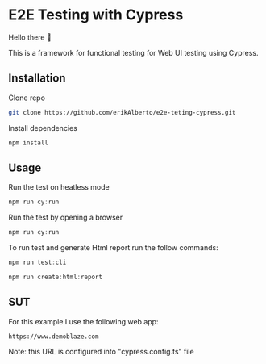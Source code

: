 # E2E Testing with Cypress

Hello there 👋

This is a framework for functional testing for Web UI testing using Cypress.

## Installation

Clone repo
```bash
git clone https://github.com/erikAlberto/e2e-teting-cypress.git
```
Install dependencies
```bash
npm install
```

## Usage
Run the test on heatless mode
```javascript
npm run cy:run
```
Run the test by opening a browser
```javascript
npm run cy:run
```
To run test and generate Html report run the follow commands:
```javascript
npm run test:cli
```
```javascript
npm run create:html:report
```

## SUT
For this example I use the following web app:

    https://www.demoblaze.com

Note: this URL is configured into "cypress.config.ts" file
